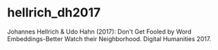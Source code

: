 # hellrich_dh2017
Johannes Hellrich &amp; Udo Hahn (2017): Don't Get Fooled by Word Embeddings-Better Watch their Neighborhood. Digital Humanities 2017. 
